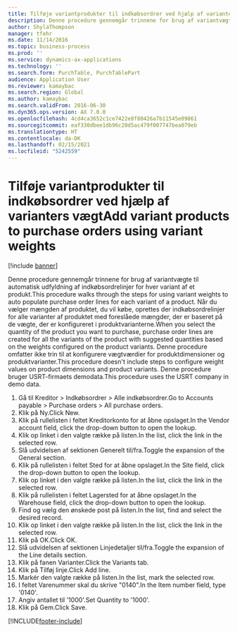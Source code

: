 ```yaml
---
title: Tilføje variantprodukter til indkøbsordrer ved hjælp af varianters vægt
description: Denne procedure gennemgår trinnene for brug af variantvægte til automatisk udfyldning af indkøbsordrelinjer for hver variant af et produkt.
author: ShylaThompson
manager: tfehr
ms.date: 11/14/2016
ms.topic: business-process
ms.prod: ''
ms.service: dynamics-ax-applications
ms.technology: ''
ms.search.form: PurchTable, PurchTablePart
audience: Application User
ms.reviewer: kamaybac
ms.search.region: Global
ms.author: kamaybac
ms.search.validFrom: 2016-06-30
ms.dyn365.ops.version: AX 7.0.0
ms.openlocfilehash: 4cd4ca3652c1ce7422e8f80426a7b11545e09861
ms.sourcegitcommit: eaf330dbee1db96c20d5ac479f007747bea079eb
ms.translationtype: HT
ms.contentlocale: da-DK
ms.lasthandoff: 02/15/2021
ms.locfileid: "5242559"
---
```

# <a name="add-variant-products-to-purchase-orders-using-variant-weights"></a><span data-ttu-id="8b4c3-103">Tilføje variantprodukter til indkøbsordrer ved hjælp af varianters vægt</span><span class="sxs-lookup"><span data-stu-id="8b4c3-103">Add variant products to purchase orders using variant weights</span></span>

[!include [banner](../../includes/banner.md)]

<span data-ttu-id="8b4c3-104">Denne procedure gennemgår trinnene for brug af variantvægte til automatisk udfyldning af indkøbsordrelinjer for hver variant af et produkt.</span><span class="sxs-lookup"><span data-stu-id="8b4c3-104">This procedure walks through the steps for using variant weights to auto populate purchase order lines for each variant of a product.</span></span> <span data-ttu-id="8b4c3-105">Når du vælger mængden af produktet, du vil købe, oprettes der indkøbsordrelinjer for alle varianter af produktet med foreslåede mængder, der er baseret på de vægte, der er konfigureret i produktvarianterne.</span><span class="sxs-lookup"><span data-stu-id="8b4c3-105">When you select the quantity of the product you want to purchase, purchase order lines are created for all the variants of the product with suggested quantities based on the weights configured on the product variants.</span></span> <span data-ttu-id="8b4c3-106">Denne procedure omfatter ikke trin til at konfigurere vægtværdier for produktdimensioner og produktvarianter.</span><span class="sxs-lookup"><span data-stu-id="8b4c3-106">This procedure doesn't include steps to configure weight values on product dimensions and product variants.</span></span> <span data-ttu-id="8b4c3-107">Denne procedure bruger USRT-firmaets demodata.</span><span class="sxs-lookup"><span data-stu-id="8b4c3-107">This procedure uses the USRT company in demo data.</span></span>

1. <span data-ttu-id="8b4c3-108">Gå til Kreditor > Indkøbsordrer > Alle indkøbsordrer.</span><span class="sxs-lookup"><span data-stu-id="8b4c3-108">Go to Accounts payable > Purchase orders > All purchase orders.</span></span>
2. <span data-ttu-id="8b4c3-109">Klik på Ny.</span><span class="sxs-lookup"><span data-stu-id="8b4c3-109">Click New.</span></span>
3. <span data-ttu-id="8b4c3-110">Klik på rullelisten i feltet Kreditorkonto for at åbne opslaget.</span><span class="sxs-lookup"><span data-stu-id="8b4c3-110">In the Vendor account field, click the drop-down button to open the lookup.</span></span>
4. <span data-ttu-id="8b4c3-111">Klik op linket i den valgte række på listen.</span><span class="sxs-lookup"><span data-stu-id="8b4c3-111">In the list, click the link in the selected row.</span></span>
5. <span data-ttu-id="8b4c3-112">Slå udvidelsen af sektionen Generelt til/fra.</span><span class="sxs-lookup"><span data-stu-id="8b4c3-112">Toggle the expansion of the General section.</span></span>
6. <span data-ttu-id="8b4c3-113">Klik på rullelisten i feltet Sted for at åbne opslaget.</span><span class="sxs-lookup"><span data-stu-id="8b4c3-113">In the Site field, click the drop-down button to open the lookup.</span></span>
7. <span data-ttu-id="8b4c3-114">Klik op linket i den valgte række på listen.</span><span class="sxs-lookup"><span data-stu-id="8b4c3-114">In the list, click the link in the selected row.</span></span>
8. <span data-ttu-id="8b4c3-115">Klik på rullelisten i feltet Lagersted for at åbne opslaget.</span><span class="sxs-lookup"><span data-stu-id="8b4c3-115">In the Warehouse field, click the drop-down button to open the lookup.</span></span>
9. <span data-ttu-id="8b4c3-116">Find og vælg den ønskede post på listen.</span><span class="sxs-lookup"><span data-stu-id="8b4c3-116">In the list, find and select the desired record.</span></span>
10. <span data-ttu-id="8b4c3-117">Klik op linket i den valgte række på listen.</span><span class="sxs-lookup"><span data-stu-id="8b4c3-117">In the list, click the link in the selected row.</span></span>
11. <span data-ttu-id="8b4c3-118">Klik på OK.</span><span class="sxs-lookup"><span data-stu-id="8b4c3-118">Click OK.</span></span>
12. <span data-ttu-id="8b4c3-119">Slå udvidelsen af sektionen Linjedetaljer til/fra.</span><span class="sxs-lookup"><span data-stu-id="8b4c3-119">Toggle the expansion of the Line details section.</span></span>
13. <span data-ttu-id="8b4c3-120">Klik på fanen Varianter.</span><span class="sxs-lookup"><span data-stu-id="8b4c3-120">Click the Variants tab.</span></span>
14. <span data-ttu-id="8b4c3-121">Klik på Tilføj linje.</span><span class="sxs-lookup"><span data-stu-id="8b4c3-121">Click Add line.</span></span>
15. <span data-ttu-id="8b4c3-122">Markér den valgte række på listen.</span><span class="sxs-lookup"><span data-stu-id="8b4c3-122">In the list, mark the selected row.</span></span>
16. <span data-ttu-id="8b4c3-123">I feltet Varenummer skal du skrive "0140".</span><span class="sxs-lookup"><span data-stu-id="8b4c3-123">In the Item number field, type '0140'.</span></span>
17. <span data-ttu-id="8b4c3-124">Angiv antallet til '1000'.</span><span class="sxs-lookup"><span data-stu-id="8b4c3-124">Set Quantity to '1000'.</span></span>
18. <span data-ttu-id="8b4c3-125">Klik på Gem.</span><span class="sxs-lookup"><span data-stu-id="8b4c3-125">Click Save.</span></span>



[!INCLUDE[footer-include](../../../includes/footer-banner.md)]
